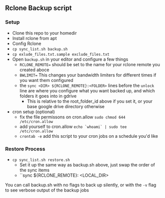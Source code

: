 ## Rclone Backup script

### Setup
* Clone this repo to your homedir
* Install rclone from apt
* Config Rclone
* `cp sync_list.sh backup.sh`
* `cp exlude_files.txt.sample exclude_files.txt`
* Open `backup.sh` in your editor and configure a few things
    * `RCLONE_REMOTE=` should be set to the name for your rclone remote you created aboce
    * `BWLIMIT=` This changes your bandwidth limiters for different times if you want them configured
    * the `sync <DIR> ${RCLONE_REMOTE}:<FOLDER>` lines before the `unlock` line are where you configure what you want backed up, and which folders it goes into in gdrive
        * This is relative to the root_folder_id above if you set it, or your base google drive directory otherwise
* cron setup (optional)
    * fix the file permissons on cron.allow `sudo chmod 644 /etc/cron.allow`
    * add yourself to cron.allow ```echo `whoami` | sudo tee /etc/cron.allow```
    * `crontab -e` add this script to your cron jobs on a schedule you'd like

### Restore Process
* `cp sync_list.sh restore.sh`
    * Set it up the same way as backup.sh above, just swap the order of the sync items
    * ``sync ${RCLONE_REMOTE}:<FOLDER> <LOCAL_DIR>

You can call backup.sh with no flags to back up silently, or with the `-v` flag to see verbose output of the backup jobs

